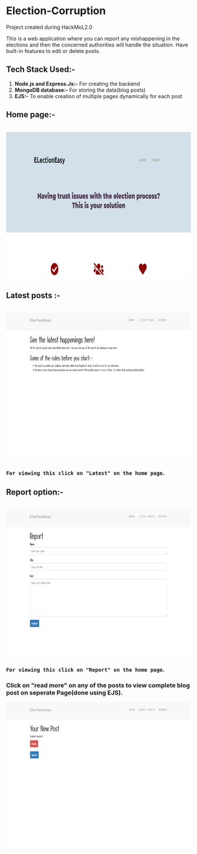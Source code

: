 # Election-Corruption


Project created during HackMoL2.0 

This is a web application where you can report any mishappening in the elections and then the concerned authorities will handle the situation. Have built-in features to edit or delete posts.
## Tech Stack Used:-
1. <b>Node.js and Express.Js:-</b> For creating the backend
2. <b>MongoDB database:- </b> For storing the data(blog posts)
3. <b>EJS:-</b> To enable creation of multiple pages dynamically for each post

## Home page:-
<br>
<img src="screenshots/Screenshot (262).png" alt="Smiley face" width = "700"  height = "400">

## Latest posts :-
<br>
<img src="screenshots/Screenshot (264).png" alt="Smiley face" width = "800"  height = "400">

### `For viewing this click on "Latest" on the home page`.

## Report option:-
<br>
<img src="screenshots/Screenshot (265).png" alt="Smiley face" width = "800"  height = "400">

### `For viewing this click on "Report" on the home page`.

### Click on "read more" on any of the posts to view complete blog post on seperate Page(done using EJS).
<img src="screenshots/Screenshot (282).png" alt="Smiley face" width = "800"  height = "400">
